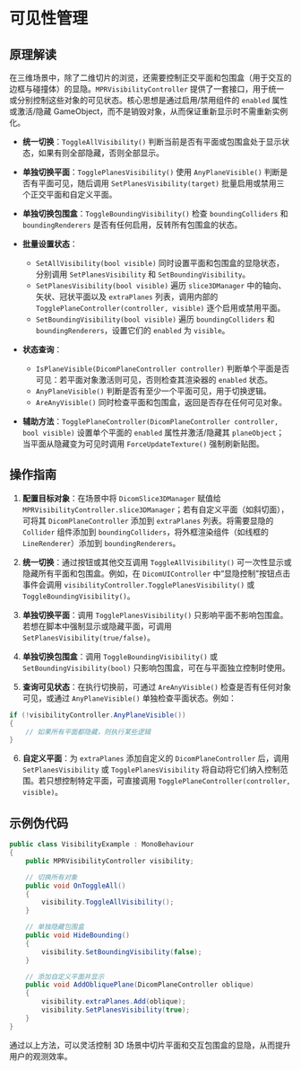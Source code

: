 # 可见性管理

## 原理解读

在三维场景中，除了二维切片的浏览，还需要控制正交平面和包围盒（用于交互的边框与碰撞体）的显隐。`MPRVisibilityController` 提供了一套接口，用于统一或分别控制这些对象的可见状态。核心思想是通过启用/禁用组件的 `enabled` 属性或激活/隐藏 GameObject，而不是销毁对象，从而保证重新显示时不需重新实例化。

* **统一切换**：`ToggleAllVisibility()` 判断当前是否有平面或包围盒处于显示状态，如果有则全部隐藏，否则全部显示。

* **单独切换平面**：`TogglePlanesVisibility()` 使用 `AnyPlaneVisible()` 判断是否有平面可见，随后调用 `SetPlanesVisibility(target)` 批量启用或禁用三个正交平面和自定义平面。

* **单独切换包围盒**：`ToggleBoundingVisibility()` 检查 `boundingColliders` 和 `boundingRenderers` 是否有任何启用，反转所有包围盒的状态。

* **批量设置状态**：
  * `SetAllVisibility(bool visible)` 同时设置平面和包围盒的显隐状态，分别调用 `SetPlanesVisibility` 和 `SetBoundingVisibility`。
  * `SetPlanesVisibility(bool visible)` 遍历 `slice3DManager` 中的轴向、矢状、冠状平面以及 `extraPlanes` 列表，调用内部的 `TogglePlaneController(controller, visible)` 逐个启用或禁用平面。
  * `SetBoundingVisibility(bool visible)` 遍历 `boundingColliders` 和 `boundingRenderers`，设置它们的 `enabled` 为 `visible`。

* **状态查询**：
  * `IsPlaneVisible(DicomPlaneController controller)` 判断单个平面是否可见：若平面对象激活则可见，否则检查其渲染器的 `enabled` 状态。
  * `AnyPlaneVisible()` 判断是否有至少一个平面可见，用于切换逻辑。
  * `AreAnyVisible()` 同时检查平面和包围盒，返回是否存在任何可见对象。

* **辅助方法**：`TogglePlaneController(DicomPlaneController controller, bool visible)` 设置单个平面的 `enabled` 属性并激活/隐藏其 `planeObject`；当平面从隐藏变为可见时调用 `ForceUpdateTexture()` 强制刷新贴图。

## 操作指南

1. **配置目标对象**：在场景中将 `DicomSlice3DManager` 赋值给 `MPRVisibilityController.slice3DManager`；若有自定义平面（如斜切面），可将其 `DicomPlaneController` 添加到 `extraPlanes` 列表。将需要显隐的 `Collider` 组件添加到 `boundingColliders`，将外框渲染组件（如线框的 `LineRenderer`）添加到 `boundingRenderers`。

2. **统一切换**：通过按钮或其他交互调用 `ToggleAllVisibility()` 可一次性显示或隐藏所有平面和包围盒。例如，在 `DicomUIController` 中“显隐控制”按钮点击事件会调用 `visibilityController.TogglePlanesVisibility()` 或 `ToggleBoundingVisibility()`。

3. **单独切换平面**：调用 `TogglePlanesVisibility()` 只影响平面不影响包围盒。若想在脚本中强制显示或隐藏平面，可调用 `SetPlanesVisibility(true/false)`。

4. **单独切换包围盒**：调用 `ToggleBoundingVisibility()` 或 `SetBoundingVisibility(bool)` 只影响包围盒，可在与平面独立控制时使用。

5. **查询可见状态**：在执行切换前，可通过 `AreAnyVisible()` 检查是否有任何对象可见，或通过 `AnyPlaneVisible()` 单独检查平面状态。例如：

```csharp
if (!visibilityController.AnyPlaneVisible())
{
    // 如果所有平面都隐藏，则执行某些逻辑
}
```

6. **自定义平面**：为 `extraPlanes` 添加自定义的 `DicomPlaneController` 后，调用 `SetPlanesVisibility` 或 `TogglePlanesVisibility` 将自动将它们纳入控制范围。若只想控制特定平面，可直接调用 `TogglePlaneController(controller, visible)`。

## 示例伪代码

```csharp
public class VisibilityExample : MonoBehaviour
{
    public MPRVisibilityController visibility;

    // 切换所有对象
    public void OnToggleAll()
    {
        visibility.ToggleAllVisibility();
    }

    // 单独隐藏包围盒
    public void HideBounding()
    {
        visibility.SetBoundingVisibility(false);
    }

    // 添加自定义平面并显示
    public void AddObliquePlane(DicomPlaneController oblique)
    {
        visibility.extraPlanes.Add(oblique);
        visibility.SetPlanesVisibility(true);
    }
}
```

通过以上方法，可以灵活控制 3D 场景中切片平面和交互包围盒的显隐，从而提升用户的观测效率。